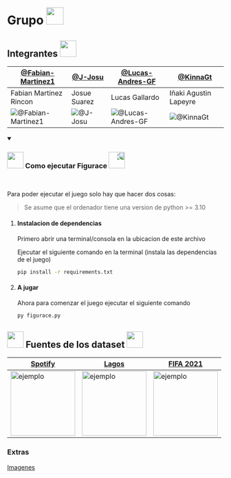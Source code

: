 <h1 >  Grupo <img src="https://media.giphy.com/media/lkTunMhUitIEITABuS/giphy.gif" height="40" />
 </h1>


<h2 > Integrantes <img src="https://media.giphy.com/media/BVtSZe6biWHivNTef4/giphy.gif" height="38" />
 </h1>

[@Fabian-Martinez1](https://github.com/Fabian-Martinez1) | [@J-Josu](https://github.com/J-Josu) | [@Lucas-Andres-GF](https://github.com/Lucas-Andres-GF) | [@KinnaGt](https://github.com/KinnaGt)
--- | --- | --- | ---
Fabian Martinez Rincon | Josue Suarez | Lucas Gallardo | Iñaki Agustin Lapeyre
![@Fabian-Martinez1](https://avatars.githubusercontent.com/Fabian-Martinez1?s=150&v=0) | ![@J-Josu](https://avatars.githubusercontent.com/J-Josu?s=150&v=1) | ![@Lucas-Andres-GF](https://avatars.githubusercontent.com/Lucas-Andres-GF?s=150&v=1) | ![@KinnaGt](https://avatars.githubusercontent.com/KinnaGt?s=150&v=1)



<details open> 

  <summary><h3 ><img src="https://media.giphy.com/media/cj87CxfRtrUifF3Ryk/giphy.gif" height="38" /> Como ejecutar Figurace</a>
 <img style="transform:scaleX(-1);" src="https://media.giphy.com/media/cj87CxfRtrUifF3Ryk/giphy.gif" height="38" /></h1></summary>
  <br/>

Para poder ejecutar el juego solo hay que hacer dos cosas:

> Se asume que el ordenador tiene una version de python >= 3.10

1. #### Instalacion de dependencias

    Primero abrir una terminal/consola en la ubicacion de este archivo

    Ejecutar el siguiente comando en la terminal (instala las dependencias de el juego)

    ```bash
    pip install -r requirements.txt
    ```

1. #### A jugar

    Ahora para comenzar el juego ejecutar el siguiente comando

    ```bash
    py figurace.py
    ```

</details>

<h2 > <img src="https://media.giphy.com/media/HwBlFQZFcAoUcPHZdX/giphy.gif" height="38" /> Fuentes de los dataset <img src="https://media.giphy.com/media/HwBlFQZFcAoUcPHZdX/giphy.gif" height="38" />
 </h1>


[Spotify](https://www.kaggle.com/datasets/muhmores/spotify-top-100-songs-of-20152019) | [Lagos](https://www.ign.gob.ar/NuestrasActividades/Geografia/DatosArgentina/Lagos) | [FIFA 2021](https://www.kaggle.com/datasets/aayushmishra1512/fifa-2021-complete-player-data?resource=download) 
--- | --- | --- 
<img src = "https://user-images.githubusercontent.com/55964635/170844079-de18c35d-138a-4c24-af09-c74086ffcab8.jpg" width = "150" height = "150" alt = "ejemplo" align = "center" /> | <img src = "https://user-images.githubusercontent.com/55964635/170844002-7aa0ba0d-7b8b-4c2c-adfa-2adec352e59c.jpg" width = "150" height = "150" alt = "ejemplo" align = "center" /> | <img src = "https://user-images.githubusercontent.com/55964635/170844054-57c7460d-62d0-4cc1-988e-32232ef88e15.jpg" width = "150" height = "150" alt = "ejemplo" align = "center" /> 





### Extras

[Imagenes](https://pixabay.com/es/)
